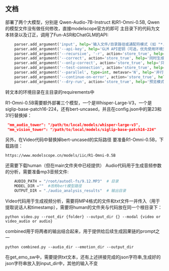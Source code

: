 ## 文档

部署了两个大模型，分别是 Qwen-Audio-7B-Instruct 和R1-Omni-0.5B, Qwen的模型文件没有做任何修改，直接modelscope官方的即可
主目录下的代码为文本转录以及订正，调用了Fun-ASR和ChatGLM的API:
```python
    parser.add_argument('input', help='输入文件/目录路径或通配符模式 (如 "*.txt" 或 "transcripts/")')
    parser.add_argument('--api-key', help='GLM API密钥（可选，优先使用环境变量）')
    parser.add_argument('--recursive', '-r', action='store_true', help='递归处理子目录中的文件')
    parser.add_argument('--correct', action='store_true', help='同时生成纠错版本')
    parser.add_argument('--only-correct', action='store_true', help='只生成纠错版本，不生成检测报告')
    parser.add_argument('--test-connection', action='store_true', help='测试API连接')
    parser.add_argument('--parallel', type=int, metavar='N', help='并行处理的线程数 (默认串行处理)')
    parser.add_argument('--continue-on-error', action='store_true', help='遇到错误时继续处理其他文件')
    parser.add_argument('--dry-run', action='store_true', help='预览模式：只显示要处理的文件，不实际处理')
```
转文本的环境目录在主目录的requirements中

R1-Omni-0.5B需要额外部署三个模型，一个是Whisper-Large-V3，一个是 siglip-base-patch16-224，还有bert-uncased，并且在config.json中的第23和31行替换掉：
```json
 "mm_audio_tower": "/path/to/local/models/whisper-large-v3",
 "mm_vision_tower": "/path/to/local/models/siglip-base-patch16-224"
```
另外，在Video代码中替换掉bert-uncased的实际路径
要准备R1-Omni-0.5B，下载路径：
```shell
https://www.modelscope.cn/models/iic/R1-Omni-0.5B
```
还需要下载human（但在main文件夹中已经提供）
Audio代码用于生成音频参数的分析，需要准备mp3音频文件:
```python
    AUDIO_PATH = "/root/autodl-fs/9.12.MP3"  # 目录
    MODEL_DIR =""  #改称bert模型路径
    OUTPUT_DIR = "./audio_analysis_results"  # 输出目录
```

Video代码用于生成视频分析，需要将MP4格式的文件和txt文件一并传入（用于提取说话人和timestamp），需要将human的文件夹与代码放在同一个根目录下：
```shell
python video.py --root_dir {folder} --output_dir {} --modal {video or video_audio or audio}
```
combined用于将两者的输出结合起来，用于提供给后续生成因果链的prompt之一
```shell
python combined.py --audio_dir --emotion_dir --output_dir
```
在get_emo_sw中，需要提供txt文本，还有上述拼接完成的json字符串,生成好的json字符串放入到input_dir中，其他的输入不变
